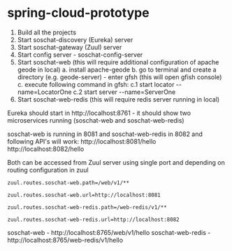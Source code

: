 # spring-cloud-prototype

1. Build all the projects
2. Start soschat-discovery (Eureka) server 
3. Start soschat-gateway (Zuul) server
4. Start config server - soschat-config-server
5. Start soschat-web (this will require additional configuration of apache geode in local)
  a. install apache-geode
  b. go to terminal and create a directory (e.g. geode-server) - enter gfsh (this will open gfish console)
  c. execute following command in gfsh: 
    c.1 start locator --name=LocatorOne
    c.2 start server --name=ServerOne
6. Start soschat-web-redis (this will require redis server running in local)

Eureka should start in http://localhost:8761 - it should show two microservices running (soschat-web and soschat-web-redis)

soschat-web is running in 8081 and soschat-web-redis in 8082 and following API's will work:
http://localhost:8081/hello
http://localhost:8082/hello

Both can be accessed from Zuul server using single port and depending on routing configuration in zuul

`zuul.routes.soschat-web.path=/web/v1/** `

`zuul.routes.soschat-web.url=http://localhost:8081`

`zuul.routes.soschat-web-redis.path=/web-redis/v1/**`

`zuul.routes.soschat-web-redis.url=http://localhost:8082`

soschat-web - http://localhost:8765/web/v1/hello
soschat-web-redis - http://localhost:8765/web-redis/v1/hello


